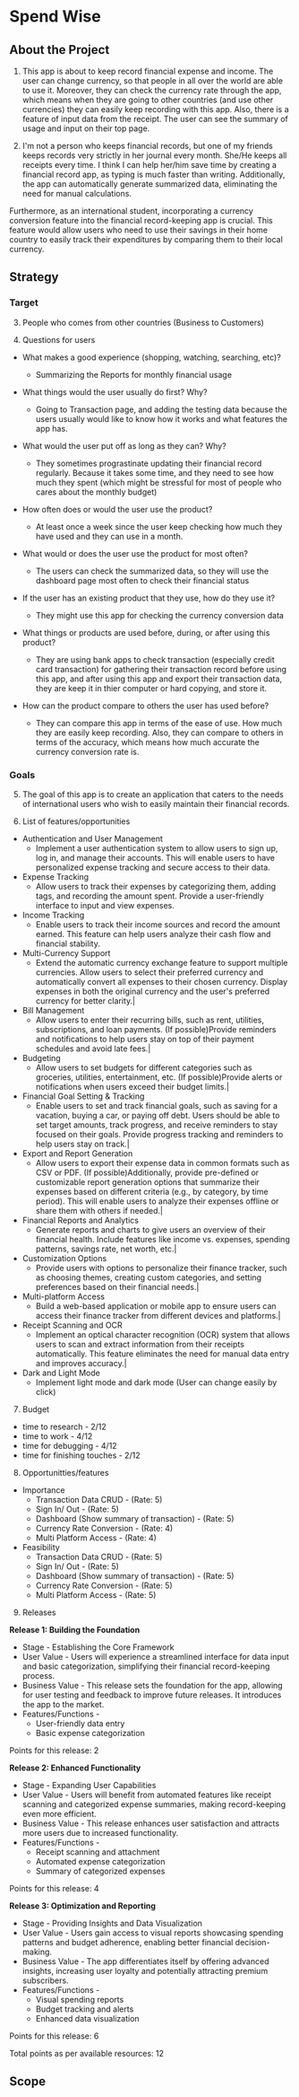# Spend Wise

## About the Project

1. This app is about to keep record financial expense and income.
   The user can change currency, so that people in all over the world are able to use it.
   Moreover, they can check the currency rate through the app, which means when they are going to other countries (and use other currencies) they can easily keep recording with this app.
   Also, there is a feature of input data from the receipt.
   The user can see the summary of usage and input on their top page.

2. I'm not a person who keeps financial records, but one of my friends keeps records very strictly in her journal every month. She/He keeps all receipts every time. I think I can help her/him save time by creating a financial record app, as typing is much faster than writing. Additionally, the app can automatically generate summarized data, eliminating the need for manual calculations.

Furthermore, as an international student, incorporating a currency conversion feature into the financial record-keeping app is crucial. This feature would allow users who need to use their savings in their home country to easily track their expenditures by comparing them to their local currency.

## Strategy

### Target

3. People who comes from other countries (Business to Customers)

4. Questions for users

- What makes a good experience (shopping, watching, searching, etc)?

  - Summarizing the Reports for monthly financial usage

- What things would the user usually do first? Why?

  - Going to Transaction page, and adding the testing data because the users usually would like to know how it works and what features the app has.

- What would the user put off as long as they can? Why?

  - They sometimes prograstinate updating their financial record regularly. Because it takes some time, and they need to see how much they spent (which might be stressful for most of people who cares about the monthly budget)

- How often does or would the user use the product?

  - At least once a week since the user keep checking how much they have used and they can use in a month.

- What would or does the user use the product for most often?

  - The users can check the summarized data, so they will use the dashboard page most often to check their financial status

- If the user has an existing product that they use, how do they use it?

  - They might use this app for checking the currency conversion data

- What things or products are used before, during, or after using this product?

  - They are using bank apps to check transaction (especially credit card transaction) for gathering their transaction record before using this app, and after using this app and export their transaction data, they are keep it in thier computer or hard copying, and store it.

- How can the product compare to others the user has used before?
  - They can compare this app in terms of the ease of use. How much they are easily keep recording. Also, they can compare to others in terms of the accuracy, which means how much accurate the currency conversion rate is.

### Goals

5. The goal of this app is to create an application that caters to the needs of international users who wish to easily maintain their financial records.

6. List of features/opportunities

- Authentication and User Management
  - Implement a user authentication system to allow users to sign up, log in, and manage their accounts. This will enable users to have personalized expense tracking and secure access to their data.
- Expense Tracking
  - Allow users to track their expenses by categorizing them, adding tags, and recording the amount spent. Provide a user-friendly interface to input and view expenses.
- Income Tracking
  - Enable users to track their income sources and record the amount earned. This feature can help users analyze their cash flow and financial stability.
- Multi-Currency Support
  - Extend the automatic currency exchange feature to support multiple currencies. Allow users to select their preferred currency and automatically convert all expenses to their chosen currency. Display expenses in both the original currency and the user's preferred currency for better clarity.|
- Bill Management
  - Allow users to enter their recurring bills, such as rent, utilities, subscriptions, and loan payments. (If possible)Provide reminders and notifications to help users stay on top of their payment schedules and avoid late fees.|
- Budgeting
  - Allow users to set budgets for different categories such as groceries, utilities, entertainment, etc. (If possible)Provide alerts or notifications when users exceed their budget limits.|
- Financial Goal Setting & Tracking
  - Enable users to set and track financial goals, such as saving for a vacation, buying a car, or paying off debt. Users should be able to set target amounts, track progress, and receive reminders to stay focused on their goals. Provide progress tracking and reminders to help users stay on track.|
- Export and Report Generation
  - Allow users to export their expense data in common formats such as CSV or PDF. (If possible)Additionally, provide pre-defined or customizable report generation options that summarize their expenses based on different criteria (e.g., by category, by time period). This will enable users to analyze their expenses offline or share them with others if needed.|
- Financial Reports and Analytics
  - Generate reports and charts to give users an overview of their financial health. Include features like income vs. expenses, spending patterns, savings rate, net worth, etc.|
- Customization Options
  - Provide users with options to personalize their finance tracker, such as choosing themes, creating custom categories, and setting preferences based on their financial needs.|
- Multi-platform Access
  - Build a web-based application or mobile app to ensure users can access their finance tracker from different devices and platforms.|
- Receipt Scanning and OCR
  - Implement an optical character recognition (OCR) system that allows users to scan and extract information from their receipts automatically. This feature eliminates the need for manual data entry and improves accuracy.|
- Dark and Light Mode
  - Implement light mode and dark mode (User can change easily by click)

7. Budget

- time to research - 2/12
- time to work - 4/12
- time for debugging - 4/12
- time for finishing touches - 2/12

8. Opportunitties/features

- Importance
  - Transaction Data CRUD - (Rate: 5)
  - Sign In/ Out - (Rate: 5)
  - Dashboard (Show summary of transaction) - (Rate: 5)
  - Currency Rate Conversion - (Rate: 4)
  - Multi Platform Access - (Rate: 4)
- Feasibility
  - Transaction Data CRUD - (Rate: 5)
  - Sign In/ Out - (Rate: 5)
  - Dashboard (Show summary of transaction) - (Rate: 5)
  - Currency Rate Conversion - (Rate: 5)
  - Multi Platform Access - (Rate: 5)

9. Releases

**Release 1: Building the Foundation**

- Stage - Establishing the Core Framework
- User Value - Users will experience a streamlined interface for data input and basic categorization, simplifying their financial record-keeping process.
- Business Value - This release sets the foundation for the app, allowing for user testing and feedback to improve future releases. It introduces the app to the market.
- Features/Functions -
  - User-friendly data entry
  - Basic expense categorization

Points for this release: 2

**Release 2: Enhanced Functionality**

- Stage - Expanding User Capabilities
- User Value - Users will benefit from automated features like receipt scanning and categorized expense summaries, making record-keeping even more efficient.
- Business Value - This release enhances user satisfaction and attracts more users due to increased functionality.
- Features/Functions -
  - Receipt scanning and attachment
  - Automated expense categorization
  - Summary of categorized expenses

Points for this release: 4

**Release 3: Optimization and Reporting**

- Stage - Providing Insights and Data Visualization
- User Value - Users gain access to visual reports showcasing spending patterns and budget adherence, enabling better financial decision-making.
- Business Value - The app differentiates itself by offering advanced insights, increasing user loyalty and potentially attracting premium subscribers.
- Features/Functions -
  - Visual spending reports
  - Budget tracking and alerts
  - Enhanced data visualization

Points for this release: 6

Total points as per available resources: 12

## Scope

